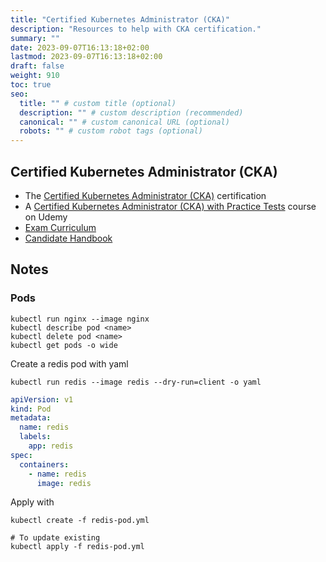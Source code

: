 ```yaml
---
title: "Certified Kubernetes Administrator (CKA)"
description: "Resources to help with CKA certification."
summary: ""
date: 2023-09-07T16:13:18+02:00
lastmod: 2023-09-07T16:13:18+02:00
draft: false
weight: 910
toc: true
seo:
  title: "" # custom title (optional)
  description: "" # custom description (recommended)
  canonical: "" # custom canonical URL (optional)
  robots: "" # custom robot tags (optional)
---
```


## Certified Kubernetes Administrator (CKA)

- The [Certified Kubernetes Administrator (CKA)](https://training.linuxfoundation.org/certification/certified-kubernetes-administrator-cka/) certification
- A [Certified Kubernetes Administrator (CKA) with Practice Tests](https://www.udemy.com/share/101WmE3@ggPePAgbaNO6slJ7gaU6UmU3TfoakpDVG_7Se0B6yzZNDMJrvb8pnKi_HJtlJYFS/) course on Udemy
- [Exam Curriculum](https://github.com/cncf/curriculum)
- [Candidate Handbook](https://docs.linuxfoundation.org/tc-docs/certification/lf-handbook2)

## Notes

### Pods
```shell
kubectl run nginx --image nginx
kubectl describe pod <name>
kubectl delete pod <name>
kubectl get pods -o wide
```

Create a redis pod with yaml
```shell
kubectl run redis --image redis --dry-run=client -o yaml
```

```yml
apiVersion: v1
kind: Pod
metadata:
  name: redis
  labels:
    app: redis
spec:
  containers:
    - name: redis
      image: redis
```
Apply with
```shell
kubectl create -f redis-pod.yml

# To update existing
kubectl apply -f redis-pod.yml
```
